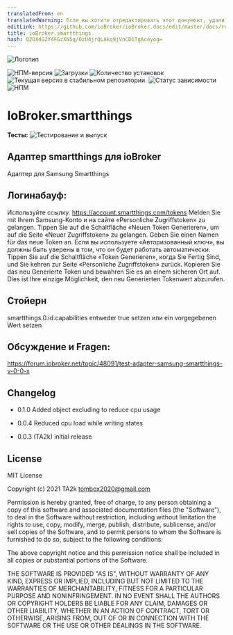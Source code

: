 ```yaml
---
translatedFrom: en
translatedWarning: Если вы хотите отредактировать этот документ, удалите поле «translationFrom», в противном случае этот документ будет снова автоматически переведен
editLink: https://github.com/ioBroker/ioBroker.docs/edit/master/docs/ru/adapterref/iobroker.smartthings/README.md
title: ioBroker.smartthings
hash: Q2OX4G2Y4FGzXN5q/OzU4jrQLAkq9jVnCD1TgAceyog=
---
```

![Логотип](../../../en/adapterref/iobroker.smartthings/admin/smartthings.png)

![НПМ-версия](https://img.shields.io/npm/v/iobroker.smartthings.svg)
![Загрузки](https://img.shields.io/npm/dm/iobroker.smartthings.svg)
![Количество установок](https://iobroker.live/badges/smartthings-installed.svg)
![Текущая версия в стабильном репозитории.](https://iobroker.live/badges/smartthings-stable.svg)
![Статус зависимости](https://img.shields.io/david/TA2k/iobroker.smartthings.svg)
![НПМ](https://nodei.co/npm/iobroker.smartthings.png?downloads=true)

# IoBroker.smartthings
**Тесты:** ![Тестирование и выпуск](https://github.com/TA2k/ioBroker.smartthings/workflows/Test%20and%20Release/badge.svg)

## Адаптер smartthings для ioBroker
Адаптер для Samsung Smartthings

## Логинабауф:
Используйте ссылку. https://account.smartthings.com/tokens Melden Sie mit Ihrem Samsung-Konto и на сайте «Personliche Zugriffstoken» zu gelangen.
Tippen Sie auf die Schaltfläche «Neuen Token Generieren», um auf die Seite «Neuer Zugriffstoken» zu gelangen.
Geben Sie einen Namen für das neue Token an. Если вы используете «Авторизованный ключ», вы должны быть уверены в том, что он будет работать автоматически.
Tippen Sie auf die Schaltfläche «Token Generieren», когда Sie Fertig Sind, und Sie kehren zur Seite «Personliche Zugriffstoken» zurück. Kopieren Sie das neu Generierte Token und bewahren Sie es an einem sicheren Ort auf. Dies ist Ihre einzige Möglichkeit, den neu Generierten Tokenwert abzurufen.

## Стойерн
smartthings.0.id.capabilities entweder true setzen или ein vorgegebenen Wert setzen

## Обсуждение и Fragen:
https://forum.iobroker.net/topic/48091/test-adapter-samsung-smartthings-v-0-0-x

## Changelog

- 0.1.0 Added object excluding to reduce cpu usage

- 0.0.4 Reduced cpu load while writing states

- 0.0.3 (TA2k) initial release

## License

MIT License

Copyright (c) 2021 TA2k <tombox2020@gmail.com>

Permission is hereby granted, free of charge, to any person obtaining a copy
of this software and associated documentation files (the "Software"), to deal
in the Software without restriction, including without limitation the rights
to use, copy, modify, merge, publish, distribute, sublicense, and/or sell
copies of the Software, and to permit persons to whom the Software is
furnished to do so, subject to the following conditions:

The above copyright notice and this permission notice shall be included in all
copies or substantial portions of the Software.

THE SOFTWARE IS PROVIDED "AS IS", WITHOUT WARRANTY OF ANY KIND, EXPRESS OR
IMPLIED, INCLUDING BUT NOT LIMITED TO THE WARRANTIES OF MERCHANTABILITY,
FITNESS FOR A PARTICULAR PURPOSE AND NONINFRINGEMENT. IN NO EVENT SHALL THE
AUTHORS OR COPYRIGHT HOLDERS BE LIABLE FOR ANY CLAIM, DAMAGES OR OTHER
LIABILITY, WHETHER IN AN ACTION OF CONTRACT, TORT OR OTHERWISE, ARISING FROM,
OUT OF OR IN CONNECTION WITH THE SOFTWARE OR THE USE OR OTHER DEALINGS IN THE
SOFTWARE.